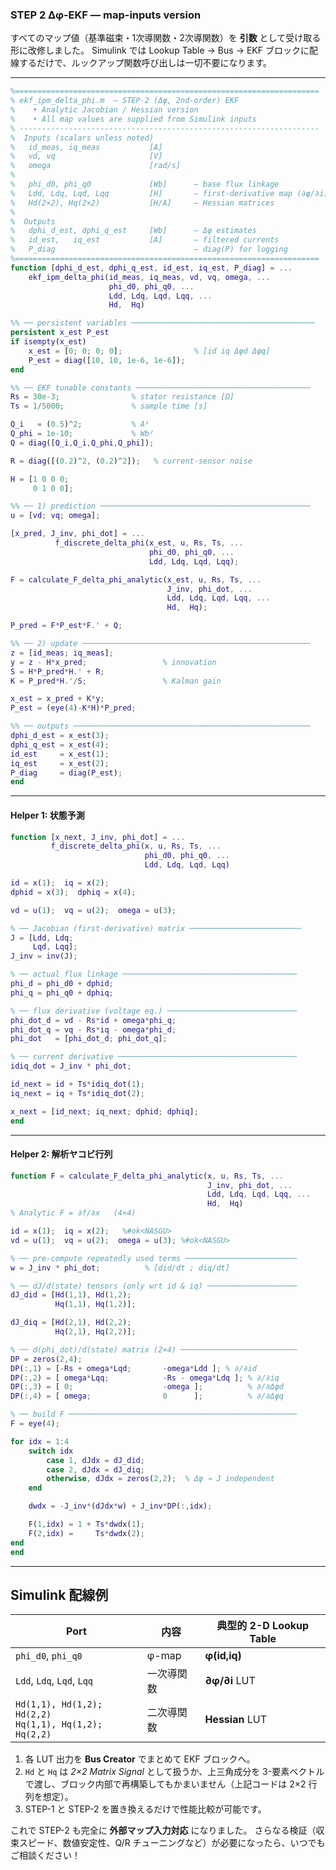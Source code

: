 ### STEP 2 Δφ-EKF — **map-inputs version**

すべてのマップ値（基準磁束・1次導関数・2次導関数）を **引数** として受け取る形に改修しました。
Simulink では Lookup Table → Bus → EKF ブロックに配線するだけで、ルックアップ関数呼び出しは一切不要になります。

---

```matlab
%====================================================================
% ekf_ipm_delta_phi.m  – STEP-2 (Δφ, 2nd-order) EKF
%    • Analytic Jacobian / Hessian version
%    • All map values are supplied from Simulink inputs
% -------------------------------------------------------------------
%  Inputs (scalars unless noted)
%   id_meas, iq_meas           [A]
%   vd, vq                     [V]
%   omega                      [rad/s]
%
%   phi_d0, phi_q0             [Wb]      – base flux linkage
%   Ldd, Ldq, Lqd, Lqq         [H]       – first-derivative map (∂φ/∂i)
%   Hd(2×2), Hq(2×2)           [H/A]     – Hessian matrices
%
%  Outputs
%   dphi_d_est, dphi_q_est     [Wb]      – Δφ estimates
%   id_est,   iq_est           [A]       – filtered currents
%   P_diag                               – diag(P) for logging
%====================================================================
function [dphi_d_est, dphi_q_est, id_est, iq_est, P_diag] = ...
    ekf_ipm_delta_phi(id_meas, iq_meas, vd, vq, omega, ...
                      phi_d0, phi_q0, ...
                      Ldd, Ldq, Lqd, Lqq, ...
                      Hd,  Hq)

%% ── persistent variables ─────────────────────────────────────────
persistent x_est P_est
if isempty(x_est)
    x_est = [0; 0; 0; 0];                % [id iq Δφd Δφq]
    P_est = diag([10, 10, 1e-6, 1e-6]);
end

%% ── EKF tunable constants ───────────────────────────────────────
Rs = 30e-3;                % stator resistance [Ω]
Ts = 1/5000;               % sample time [s]

Q_i   = (0.5)^2;           % A²
Q_phi = 1e-10;             % Wb²
Q = diag([Q_i,Q_i,Q_phi,Q_phi]);

R = diag([(0.2)^2, (0.2)^2]);   % current-sensor noise

H = [1 0 0 0;
     0 1 0 0];

%% ── 1) prediction ───────────────────────────────────────────────
u = [vd; vq; omega];

[x_pred, J_inv, phi_dot] = ...
          f_discrete_delta_phi(x_est, u, Rs, Ts, ...
                               phi_d0, phi_q0, ...
                               Ldd, Ldq, Lqd, Lqq);

F = calculate_F_delta_phi_analytic(x_est, u, Rs, Ts, ...
                                   J_inv, phi_dot, ...
                                   Ldd, Ldq, Lqd, Lqq, ...
                                   Hd,  Hq);

P_pred = F*P_est*F.' + Q;

%% ── 2) update ───────────────────────────────────────────────────
z = [id_meas; iq_meas];
y = z - H*x_pred;                 % innovation
S = H*P_pred*H.' + R;
K = P_pred*H.'/S;                 % Kalman gain

x_est = x_pred + K*y;
P_est = (eye(4)-K*H)*P_pred;

%% ── outputs ─────────────────────────────────────────────────────
dphi_d_est = x_est(3);
dphi_q_est = x_est(4);
id_est     = x_est(1);
iq_est     = x_est(2);
P_diag     = diag(P_est);
end
```

---

#### Helper 1: 状態予測

```matlab
function [x_next, J_inv, phi_dot] = ...
         f_discrete_delta_phi(x, u, Rs, Ts, ...
                              phi_d0, phi_q0, ...
                              Ldd, Ldq, Lqd, Lqq)

id = x(1);  iq = x(2);
dphid = x(3);  dphiq = x(4);

vd = u(1);  vq = u(2);  omega = u(3);

% ── Jacobian (first-derivative) matrix ─────────────────────────
J = [Ldd, Ldq;
     Lqd, Lqq];
J_inv = inv(J);

% ── actual flux linkage ───────────────────────────────────────
phi_d = phi_d0 + dphid;
phi_q = phi_q0 + dphiq;

% ── flux derivative (voltage eq.) ─────────────────────────────
phi_dot_d = vd - Rs*id + omega*phi_q;
phi_dot_q = vq - Rs*iq - omega*phi_d;
phi_dot   = [phi_dot_d; phi_dot_q];

% ── current derivative ────────────────────────────────────────
idiq_dot = J_inv * phi_dot;

id_next = id + Ts*idiq_dot(1);
iq_next = iq + Ts*idiq_dot(2);

x_next = [id_next; iq_next; dphid; dphiq];
end
```

---

#### Helper 2: 解析ヤコビ行列

```matlab
function F = calculate_F_delta_phi_analytic(x, u, Rs, Ts, ...
                                            J_inv, phi_dot, ...
                                            Ldd, Ldq, Lqd, Lqq, ...
                                            Hd,  Hq)
% Analytic F = ∂f/∂x   (4×4)

id = x(1);  iq = x(2);   %#ok<NASGU>
vd = u(1);  vq = u(2);  omega = u(3); %#ok<NASGU>

% ── pre-compute repeatedly used terms ─────────────────────────
w = J_inv * phi_dot;          % [did/dt ; diq/dt]

% ── dJ/d(state) tensors (only wrt id & iq) ────────────────────
dJ_did = [Hd(1,1), Hd(1,2);
          Hq(1,1), Hq(1,2)];

dJ_diq = [Hd(2,1), Hd(2,2);
          Hq(2,1), Hq(2,2)];

% ── d(phi_dot)/d(state) matrix (2×4) ──────────────────────────
DP = zeros(2,4);
DP(:,1) = [-Rs + omega*Lqd;       -omega*Ldd ]; % ∂/∂id
DP(:,2) = [ omega*Lqq;            -Rs - omega*Ldq ]; % ∂/∂iq
DP(:,3) = [ 0;                    -omega ];          % ∂/∂Δφd
DP(:,4) = [ omega;                0      ];          % ∂/∂Δφq

% ── build F ───────────────────────────────────────────────────
F = eye(4);

for idx = 1:4
    switch idx
        case 1, dJdx = dJ_did;
        case 2, dJdx = dJ_diq;
        otherwise, dJdx = zeros(2,2);  % Δφ → J independent
    end

    dwdx = -J_inv*(dJdx*w) + J_inv*DP(:,idx);

    F(1,idx) = 1 + Ts*dwdx(1);
    F(2,idx) =     Ts*dwdx(2);
end
end
```

---

## Simulink 配線例

| Port                                                       | 内容    | 典型的 2-D Lookup Table |
| ---------------------------------------------------------- | ----- | -------------------- |
| `phi_d0`, `phi_q0`                                         | φ-map | **φ(id,iq)**         |
| `Ldd`, `Ldq`, `Lqd`, `Lqq`                                 | 一次導関数 | **∂φ/∂i** LUT        |
| `Hd(1,1), Hd(1,2); Hd(2,2)`<br>`Hq(1,1), Hq(1,2); Hq(2,2)` | 二次導関数 | **Hessian** LUT      |

1. 各 LUT 出力を **Bus Creator** でまとめて EKF ブロックへ。
2. `Hd` と `Hq` は *2×2 Matrix Signal* として扱うか、上三角成分を 3-要素ベクトルで渡し、ブロック内部で再構築してもかまいません（上記コードは 2×2 行列を想定）。
3. STEP-1 と STEP-2 を置き換えるだけで性能比較が可能です。

これで STEP-2 も完全に **外部マップ入力対応** になりました。
さらなる検証（収束スピード、数値安定性、Q/R チューニングなど）が必要になったら、いつでもご相談ください！
